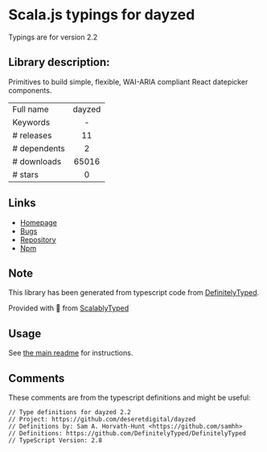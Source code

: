 
# Scala.js typings for dayzed

Typings are for version 2.2

## Library description:
Primitives to build simple, flexible, WAI-ARIA compliant React datepicker components.

|                    |                 |
| ------------------ | :-------------: |
| Full name          | dayzed |
| Keywords           | - |
| # releases         | 11 |
| # dependents       | 2 |
| # downloads        | 65016 |
| # stars            | 0 |

## Links
- [Homepage](https://github.com/deseretdigital/dayzed#readme)
- [Bugs](https://github.com/deseretdigital/dayzed/issues)
- [Repository](https://github.com/deseretdigital/dayzed)
- [Npm](https://www.npmjs.com/package/dayzed)
    


## Note
This library has been generated from typescript code from [DefinitelyTyped](https://definitelytyped.org).

Provided with :purple_heart: from [ScalablyTyped](https://github.com/oyvindberg/ScalablyTyped)

## Usage
See [the main readme](../../readme.md) for instructions.

## Comments

These comments are from the typescript definitions and might be useful:
```
// Type definitions for dayzed 2.2
// Project: https://github.com/deseretdigital/dayzed
// Definitions by: Sam A. Horvath-Hunt <https://github.com/samhh>
// Definitions: https://github.com/DefinitelyTyped/DefinitelyTyped
// TypeScript Version: 2.8

```

